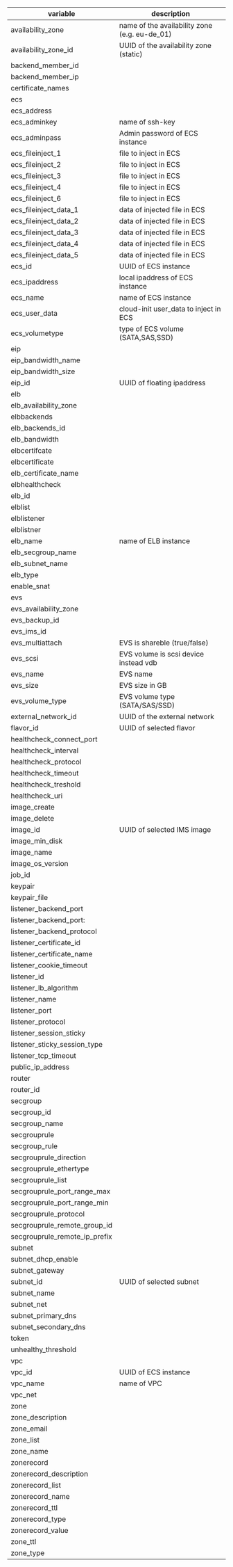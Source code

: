 |variable|description|
|------------------------------|---------------------------------------------|
|availability_zone|		name of the availability zone (e.g. eu-de_01)|
|availability_zone_id|		UUID of the availability zone (static)|
|backend_member_id|
|backend_member_ip|
|certificate_names|
|ecs|
|ecs_address|
|ecs_adminkey|			name of ssh-key|
|ecs_adminpass|			Admin password of ECS instance|
|ecs_fileinject_1|		file to inject in ECS|
|ecs_fileinject_2|		file to inject in ECS|
|ecs_fileinject_3|		file to inject in ECS|
|ecs_fileinject_4|		file to inject in ECS|
|ecs_fileinject_6|		file to inject in ECS|
|ecs_fileinject_data_1|		data of injected file in ECS|
|ecs_fileinject_data_2|		data of injected file in ECS|
|ecs_fileinject_data_3|		data of injected file in ECS|
|ecs_fileinject_data_4|		data of injected file in ECS|
|ecs_fileinject_data_5|		data of injected file in ECS|
|ecs_id|				UUID of ECS instance|
|ecs_ipaddress|			local ipaddress of ECS instance|
|ecs_name|			name of ECS instance|
|ecs_user_data|			cloud-init user_data to inject in ECS|
|ecs_volumetype|			type of ECS volume (SATA,SAS,SSD)|
|eip|
|eip_bandwidth_name|
|eip_bandwidth_size|
|eip_id|				UUID of floating ipaddress|
|elb|
|elb_availability_zone|
|elbbackends|
|elb_backends_id|
|elb_bandwidth|
|elbcertifcate|
|elbcertificate|
|elb_certificate_name|
|elbhealthcheck|
|elb_id|
|elblist|
|elblistener|
|elblistner|
|elb_name|			name of ELB instance|
|elb_secgroup_name|
|elb_subnet_name|
|elb_type|
|enable_snat|
|evs|
|evs_availability_zone|
|evs_backup_id|
|evs_ims_id|
|evs_multiattach|			EVS is shareble (true/false)|
|evs_scsi|			EVS volume is scsi device instead vdb|
|evs_name|			EVS name|
|evs_size|			EVS size in GB|
|evs_volume_type|			EVS volume type (SATA/SAS/SSD)|
|external_network_id|		UUID of the external network|
|flavor_id|			UUID of selected flavor|
|healthcheck_connect_port|
|healthcheck_interval|
|healthcheck_protocol|
|healthcheck_timeout|
|healthcheck_treshold|
|healthcheck_uri|
|image_create|
|image_delete|
|image_id|			UUID of selected IMS image|
|image_min_disk|
|image_name|
|image_os_version|
|job_id|
|keypair|
|keypair_file|
|listener_backend_port|
|listener_backend_port:|
|listener_backend_protocol|
|listener_certificate_id|
|listener_certificate_name|
|listener_cookie_timeout|
|listener_id|
|listener_lb_algorithm|
|listener_name|
|listener_port|
|listener_protocol|
|listener_session_sticky|
|listener_sticky_session_type|
|listener_tcp_timeout|
|public_ip_address|
|router|
|router_id|
|secgroup|
|secgroup_id|
|secgroup_name|
|secgrouprule|
|secgroup_rule|
|secgrouprule_direction|
|secgrouprule_ethertype|
|secgrouprule_list|
|secgrouprule_port_range_max |
|secgrouprule_port_range_min|
|secgrouprule_protocol|
|secgrouprule_remote_group_id|
|secgrouprule_remote_ip_prefix|
|subnet|
|subnet_dhcp_enable|
|subnet_gateway|
|subnet_id|		UUID of selected subnet|
|subnet_name|
|subnet_net|
|subnet_primary_dns|
|subnet_secondary_dns|
|token|
|unhealthy_threshold|
|vpc|
|vpc_id|			UUID of ECS instance|
|vpc_name|		name of VPC|
|vpc_net|
|zone|
|zone_description|
|zone_email|
|zone_list|
|zone_name|
|zonerecord|
|zonerecord_description|
|zonerecord_list|
|zonerecord_name|
|zonerecord_ttl|
|zonerecord_type|
|zonerecord_value|
|zone_ttl|
|zone_type|
